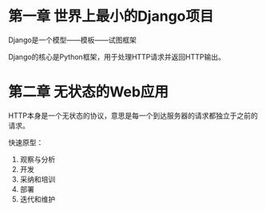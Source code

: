 # 第一章 世界上最小的Django项目

Django是一个模型——模板——试图框架

Django的核心是Python框架，用于处理HTTP请求并返回HTTP输出。

# 第二章 无状态的Web应用

HTTP本身是一个无状态的协议，意思是每一个到达服务器的请求都独立于之前的请求。

快速原型：

1. 观察与分析
2. 开发
3. 采纳和培训
4. 部署
5. 迭代和维护



